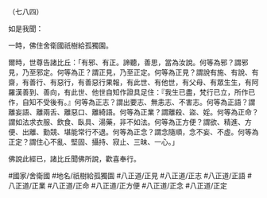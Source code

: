 （七八四）

如是我聞：

一時，佛住舍衛國祇樹給孤獨園。

爾時，世尊告諸比丘：「有邪、有正。諦聽，善思，當為汝說。何等為邪？謂邪見，乃至邪定。何等為正？謂正見，乃至正定。何等為正見？謂說有施、有說、有齋，有善行、有惡行，有善惡行果報，有此世、有他世，有父母、有眾生生，有阿羅漢善到、善向，有此世、他世自知作證具足住：『我生已盡，梵行已立，所作已作，自知不受後有。』何等為正志？謂出要志、無恚志、不害志。何等為正語？謂離妄語、離兩舌、離惡口、離綺語。何等為正業？謂離殺、盜、婬。何等為正命？謂如法求衣服、飲食、臥具、湯藥，非不如法。何等為正方便？謂欲、精進、方便、出離、勤競、堪能常行不退。何等為正念？謂念隨順，念不妄、不虛。何等為正定？謂住心不亂、堅固、攝持、寂止、三昧、一心。」

佛說此經已，諸比丘聞佛所說，歡喜奉行。

#國家/舍衛國
#地名/祇樹給孤獨園
#八正道/正見
#八正道/正志
#八正道/正語
#八正道/正業
#八正道/正命
#八正道/正方便
#八正道/正念
#八正道/正定
